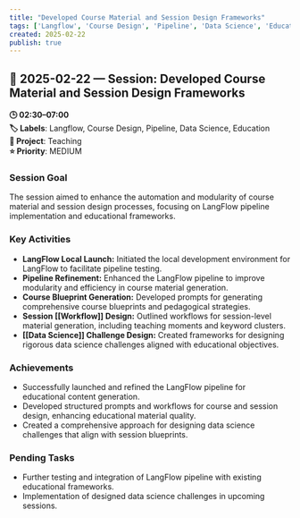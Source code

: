 ```yaml
---
title: "Developed Course Material and Session Design Frameworks"
tags: ['Langflow', 'Course Design', 'Pipeline', 'Data Science', 'Education']
created: 2025-02-22
publish: true
---
```


## 📅 2025-02-22 — Session: Developed Course Material and Session Design Frameworks

**🕒 02:30–07:00**  
**🏷️ Labels**: Langflow, Course Design, Pipeline, Data Science, Education  
**📂 Project**: Teaching  
**⭐ Priority**: MEDIUM  


### Session Goal
The session aimed to enhance the automation and modularity of course material and session design processes, focusing on LangFlow pipeline implementation and educational frameworks.

### Key Activities
- **LangFlow Local Launch:** Initiated the local development environment for LangFlow to facilitate pipeline testing.
- **Pipeline Refinement:** Enhanced the LangFlow pipeline to improve modularity and efficiency in course material generation.
- **Course Blueprint Generation:** Developed prompts for generating comprehensive course blueprints and pedagogical strategies.
- **Session [[Workflow]] Design:** Outlined workflows for session-level material generation, including teaching moments and keyword clusters.
- **[[Data Science]] Challenge Design:** Created frameworks for designing rigorous data science challenges aligned with educational objectives.

### Achievements
- Successfully launched and refined the LangFlow pipeline for educational content generation.
- Developed structured prompts and workflows for course and session design, enhancing educational material quality.
- Created a comprehensive approach for designing data science challenges that align with session blueprints.

### Pending Tasks
- Further testing and integration of LangFlow pipeline with existing educational frameworks.
- Implementation of designed data science challenges in upcoming sessions.
